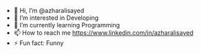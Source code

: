 - 👋 Hi, I’m @azharalisayed
- 👀 I’m interested in Developing
- 🌱 I’m currently learning Programming
- 📫 How to reach me https://www.linkedin.com/in/azharalisayed
- ⚡ Fun fact: Funny

<!---
azharalisayed/azharalisayed is a ✨ special ✨ repository because its `README.md` (this file) appears on your GitHub profile.
You can click the Preview link to take a look at your changes.
--->
